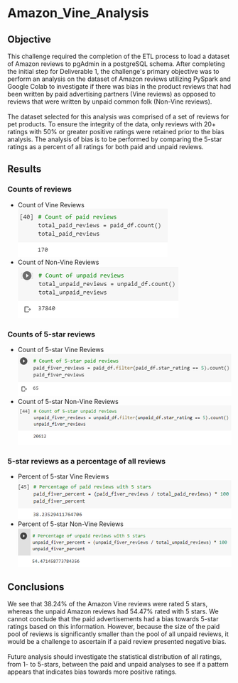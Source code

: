 # Amazon_Vine_Analysis
## Objective
This challenge required the completion of the ETL process to load a dataset of Amazon reviews to pgAdmin in a postgreSQL schema. After completing the initial step for Deliverable 1, the challenge's primary objective was to perform an analysis on the dataset of Amazon reviews utilizing PySpark and Google Colab to investigate if there was bias in the product reviews that had been written by paid advertising partners (Vine reviews) as opposed to reviews that were written by unpaid common folk (Non-Vine reviews). <br><br>The dataset selected for this analysis was comprised of a set of reviews for pet products. To ensure the integrity of the data, only reviews with 20+ ratings with 50% or greater positive ratings were retained prior to the bias analysis. The analysis of bias is to be performed by comparing the 5-star ratings as a percent of all ratings for both paid and unpaid reviews. 

## Results
### Counts of reviews
- Count of Vine Reviews<br><kbd>![Vine Reviews Count](Resources/paid_reviews_count.png)<kbd>
- Count of Non-Vine Reviews<br><kbd>![Non-Vine Reviews Count](Resources/unpaid_reviews_count.png)<kbd>

### Counts of 5-star reviews
- Count of 5-star Vine Reviews<br><kbd>![5-star Vine Reviews Count](Resources/paid_5star_reviews_count.png)<kbd>
- Count of 5-star Non-Vine Reviews<br><kbd>![5-star Non-Vine Reviews Count](Resources/unpaid_5star_reviews_count.png)<kbd>

### 5-star reviews as a percentage of all reviews
- Percent of 5-star Vine Reviews<br><kbd>![5-star Vine Reviews Percentage](Resources/paid_5star_reviews_percentage.png)<kbd>
- Percent of 5-star Non-Vine Reviews<br><kbd>![5-star Non-Vine Reviews Percentage](Resources/unpaid_5star_reviews_percentage.png)<kbd>

## Conclusions
We see that 38.24% of the Amazon Vine reviews were rated 5 stars, whereas the unpaid Amazon reviews had 54.47% rated with 5 stars. We cannot conclude that the paid advertisements had a bias towards 5-star ratings based on this information. However, because the size of the paid pool of reviews is significantly smaller than the pool of all unpaid reviews, it would be a challenge to ascertain if a paid review presented negative bias. <br><br> Future analysis should investigate the statistical distribution of all ratings, from 1- to 5-stars, between the paid and unpaid analyses to see if a pattern appears that indicates bias towards more positive ratings.
